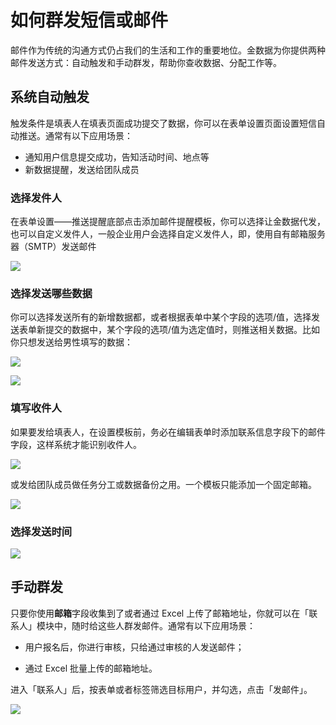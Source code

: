 # 如何群发短信或邮件

邮件作为传统的沟通方式仍占我们的生活和工作的重要地位。金数据为你提供两种邮件发送方式：自动触发和手动群发，帮助你查收数据、分配工作等。

## 系统自动触发

触发条件是填表人在填表页面成功提交了数据，你可以在表单设置页面设置短信自动推送。通常有以下应用场景：

* 通知用户信息提交成功，告知活动时间、地点等
* 新数据提醒，发送给团队成员

### 选择发件人

在表单设置——推送提醒底部点击添加邮件提醒模板，你可以选择让金数据代发，也可以自定义发件人，一般企业用户会选择自定义发件人，即，使用自有邮箱服务器（SMTP）发送邮件

![](https://dn-shimo-image.qbox.me/M2lWLyqfkVICBuqh/%E5%B1%8F%E5%B9%95%E5%BF%AB%E7%85%A7%202016-11-24%20%E4%B8%8B%E5%8D%885.15.29.jpg!thumbnail)

### 选择发送哪些数据

你可以选择发送所有的新增数据都，或者根据表单中某个字段的选项\/值，选择发送表单新提交的数据中，某个字段的选项\/值为选定值时，则推送相关数据。比如你只想发送给男性填写的数据：

![](https://dn-shimo-image.qbox.me/IUTtjKTkgC0DnoVa/%E5%B1%8F%E5%B9%95%E5%BF%AB%E7%85%A7%202016-11-24%20%E4%B8%8B%E5%8D%885.19.03.jpg!thumbnail)

![](https://dn-shimo-image.qbox.me/WATvwtuEFCsuFFl4/%E5%B1%8F%E5%B9%95%E5%BF%AB%E7%85%A7%202016-11-24%20%E4%B8%8B%E5%8D%885.51.49.jpg!thumbnail)

### 填写收件人

如果要发给填表人，在设置模板前，务必在编辑表单时添加联系信息字段下的邮件字段，这样系统才能识别收件人。

![](https://dn-shimo-image.qbox.me/L5RPNpYPdeA4QTJT/%E5%B1%8F%E5%B9%95%E5%BF%AB%E7%85%A7%202016-11-24%20%E4%B8%8B%E5%8D%885.30.33.jpg!thumbnail)

或发给团队成员做任务分工或数据备份之用。一个模板只能添加一个固定邮箱。

![](https://dn-shimo-image.qbox.me/gOEs49Idt0Ybjzqy/%E5%B1%8F%E5%B9%95%E5%BF%AB%E7%85%A7%202016-11-24%20%E4%B8%8B%E5%8D%885.23.53.jpg!thumbnail)

### 选择发送时间

![](https://dn-shimo-image.qbox.me/xPHx6OZhi0kjC2LX/%E5%B1%8F%E5%B9%95%E5%BF%AB%E7%85%A7%202016-11-24%20%E4%B8%8B%E5%8D%885.25.04.jpg!thumbnail)

## 手动群发

只要你使用**邮箱**字段收集到了或者通过 Excel 上传了邮箱地址，你就可以在「联系人」模块中，随时给这些人群发邮件。通常有以下应用场景：

* 用户报名后，你进行审核，只给通过审核的人发送邮件；

* 通过 Excel 批量上传的邮箱地址。


进入「联系人」后，按表单或者标签筛选目标用户，并勾选，点击「发邮件」。

![](https://dn-shimo-image.qbox.me/oVWVyCG91R4mTbzK/%E5%B1%8F%E5%B9%95%E5%BF%AB%E7%85%A7_2016-11-24_%E4%B8%8B%E5%8D%886_12_19.jpg!thumbnail)

